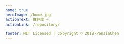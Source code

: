 ```yaml
---
home: true
heroImage: /home.jpg
actionText: 推荐库 →
actionLink: /repository/

footer: MIT Licensed | Copyright © 2018-PanJiaChen
---
```

